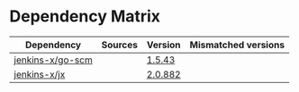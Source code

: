 # Dependency Matrix

Dependency | Sources | Version | Mismatched versions
---------- | ------- | ------- | -------------------
[jenkins-x/go-scm](https://github.com/jenkins-x/go-scm) |  | [1.5.43]() | 
[jenkins-x/jx](https://github.com/jenkins-x/jx) |  | [2.0.882](https://github.com/jenkins-x/jx/releases/tag/v2.0.882) | 
